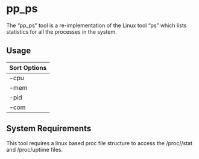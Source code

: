 # pp_ps
The “pp_ps” tool is a re-implementation of the Linux tool “ps” which lists statistics for all the processes in the system.

## Usage
| Sort Options |
|--------------|
| -cpu         |
| -mem         |
| -pid         |
| -com         |

## System Requirements
This tool requires a linux based proc file structure to access the /proc/<pid>/stat and /proc/uptime files.
